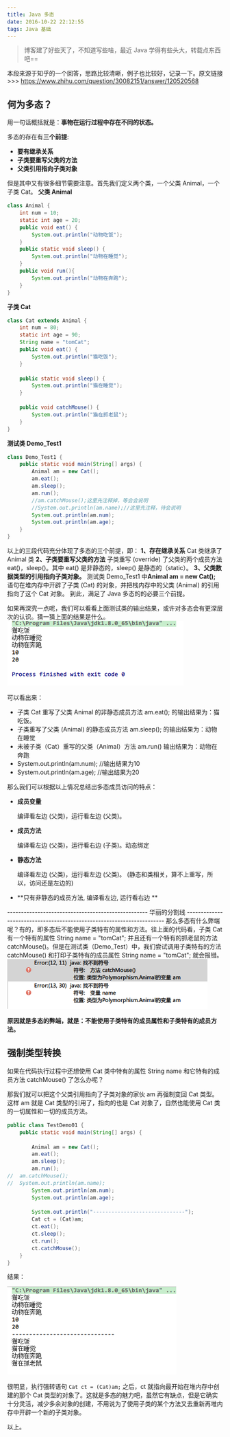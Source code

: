 ```yaml
---
title: Java 多态
date: 2016-10-22 22:12:55
tags: Java 基础
---
```


> 博客建了好些天了，不知道写些啥，最近 Java 学得有些头大，转载点东西吧==

本段来源于知乎的一个回答，思路比较清晰，例子也比较好，记录一下。原文链接 >>> https://www.zhihu.com/question/30082151/answer/120520568

## 何为多态？

用一句话概括就是：**事物在运行过程中存在不同的状态。**

多态的存在有**三个前提**:

- **要有继承关系**
- **子类要重写父类的方法**
- **父类引用指向子类对象**

但是其中又有很多细节需要注意。首先我们定义两个类，一个父类 Animal，一个子类 Cat。
**父类 Animal**

```java
class Animal {
	int num = 10;
	static int age = 20;
	public void eat() {
		System.out.println("动物吃饭");
	}
	public static void sleep() {
		System.out.println("动物在睡觉");
	}
	public void run(){
		System.out.println("动物在奔跑");
	}
}
```

**子类 Cat**

```java
class Cat extends Animal {
	int num = 80;
	static int age = 90;
    String name = "tomCat";
	public void eat() {
		System.out.println("猫吃饭");
	}

	public static void sleep() {
		System.out.println("猫在睡觉");
	}

	public void catchMouse() {
		System.out.println("猫在抓老鼠");
	}
}
```

**测试类 Demo_Test1**

```java
class Demo_Test1 {
	public static void main(String[] args) {	
		Animal am = new Cat();
		am.eat();
		am.sleep();
		am.run();
      	//am.catchMouse();这里先注释掉，等会会说明
      	//System.out.println(am.name);//这里先注释，待会说明
      	System.out.println(am.num);
      	System.out.println(am.age);
	}
}
```

以上的三段代码充分体现了多态的三个前提，即：
**1、存在继承关系**
Cat 类继承了 Animal 类
**2、子类要重写父类的方法**
子类重写 (override) 了父类的两个成员方法 eat()，sleep()。其中 eat() 是非静态的，sleep() 是静态的（static）。
**3、父类数据类型的引用指向子类对象。**
测试类 Demo_Test1 中**Animal am = new Cat();** 语句在堆内存中开辟了子类 (Cat) 的对象，并把栈内存中的父类 (Animal) 的引用指向了这个 Cat 对象。
到此，满足了 Java 多态的的必要三个前提。

如果再深究一点呢，我们可以看看上面测试类的输出结果，或许对多态会有更深层次的认识。猜一猜上面的结果是什么。
 ![](Java-多态/多态01.png)

可以看出来：

- 子类 Cat 重写了父类 Animal 的非静态成员方法 am.eat(); 的输出结果为：猫吃饭。
- 子类重写了父类 (Animal) 的静态成员方法 am.sleep(); 的输出结果为：动物在睡觉
- 未被子类（Cat）重写的父类（Animal）方法 am.run() 输出结果为：动物在奔跑
- System.out.println(am.num);   //输出结果为10
- System.out.println(am.age);    //输出结果为20

那么我们可以根据以上情况总结出多态成员访问的特点：

- **成员变量**

  编译看左边 (父类)，运行看左边 (父类)。

- **成员方法**

  编译看左边 (父类)，运行看右边 (子类)。动态绑定

- **静态方法**

  编译看左边 (父类)，运行看左边 (父类)。
  (静态和类相关，算不上重写，所以，访问还是左边的)

- **只有非静态的成员方法, 编译看左边, 运行看右边 **

--------------------------------------------------- 华丽的分割线 ----------------------------------------------------------------------
那么多态有什么弊端呢？有的，即多态后不能使用子类特有的属性和方法。往上面的代码看，子类 Cat 有一个特有的属性 String name = "tomCat"; 并且还有一个特有的抓老鼠的方法 catchMouse()。但是在测试类（Demo_Test）中，我们尝试调用子类特有的方法 catchMouse() 和打印子类特有的成员属性 String name = "tomCat"; 就会报错。
![](Java-多态/多态Error.png)

**原因就是多态的弊端，就是：不能使用子类特有的成员属性和子类特有的成员方法。**

## 强制类型转换

如果在代码执行过程中还想使用 Cat 类中特有的属性 String name 和它特有的成员方法 catchMouse() 了怎么办呢？

那我们就可以把这个父类引用指向了子类对象的家伙 am 再强制变回 Cat 类型。这样 am 就是 Cat 类型的引用了，指向的也是 Cat 对象了，自然也能使用 Cat 类的一切属性和一切的成员方法。

```java
public class TestDemo01 {
    public static void main(String[] args) {

        Animal am = new Cat();
        am.eat();
        am.sleep();
        am.run();
//	am.catchMouse();
//	System.out.println(am.name);
        System.out.println(am.num);
        System.out.println(am.age);

        System.out.println("------------------------------");
        Cat ct = (Cat)am;
        ct.eat();
        ct.sleep();
        ct.run();
        ct.catchMouse();
    }
}
```

结果：

![](Java-多态/多态02.png)

很明显，执行强转语句 `Cat ct = (Cat)am;` 之后，ct 就指向最开始在堆内存中创建的那个 Cat 类型的对象了。这就是多态的魅力吧，虽然它有缺点，但是它确实十分灵活，减少多余对象的创建，不用说为了使用子类的某个方法又去重新再堆内存中开辟一个新的子类对象。

以上。